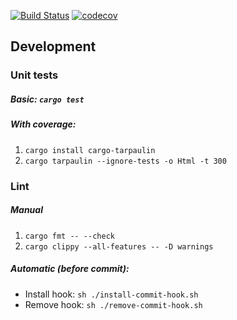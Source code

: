 [![Build Status](https://travis-ci.com/swimos/swim-rust.svg?token=XRdC2qdFmdcvoFQjcbvN&branch=master)](https://travis-ci.com/swimos/swim-rust)
[![codecov](https://codecov.io/gh/swimos/swim-rust/branch/master/graph/badge.svg?token=IVWBLXCGW8)](https://codecov.io/gh/swimos/swim-rust)

## Development

### Unit tests

##### Basic: `cargo test`

##### With coverage:
1) `cargo install cargo-tarpaulin`
2) `cargo tarpaulin --ignore-tests -o Html -t 300`

### Lint

##### Manual
1) `cargo fmt -- --check`
2) `cargo clippy --all-features -- -D warnings`

##### Automatic (before commit): 
- Install hook: `sh ./install-commit-hook.sh`
- Remove hook: `sh ./remove-commit-hook.sh`